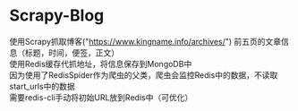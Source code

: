 # Scrapy-Blog
使用Scrapy抓取博客("https://www.kingname.info/archives/") 前五页的文章信息（标题，时间，便签，正文）  
使用Redis缓存代抓地址，将信息保存到MongoDB中   
因为使用了RedisSpider作为爬虫的父类，爬虫会监控Redis中的数据，不读取start_urls中的数据  
需要redis-cli手动将初始URL放到Redis中（可优化）    
